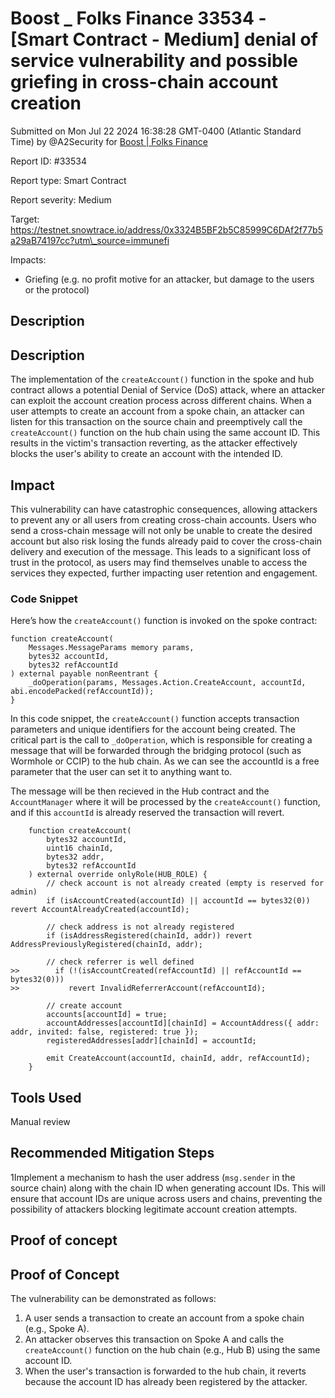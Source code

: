 # Boost \_ Folks Finance 33534 - \[Smart Contract - Medium] denial of service vulnerability and possible griefing in cross-chain account creation

Submitted on Mon Jul 22 2024 16:38:28 GMT-0400 (Atlantic Standard Time) by @A2Security for [Boost | Folks Finance](https://immunefi.com/bounty/folksfinance-boost/)

Report ID: #33534

Report type: Smart Contract

Report severity: Medium

Target: https://testnet.snowtrace.io/address/0x3324B5BF2b5C85999C6DAf2f77b5a29aB74197cc?utm\_source=immunefi

Impacts:

* Griefing (e.g. no profit motive for an attacker, but damage to the users or the protocol)

## Description

## Description

The implementation of the `createAccount()` function in the spoke and hub contract allows a potential Denial of Service (DoS) attack, where an attacker can exploit the account creation process across different chains. When a user attempts to create an account from a spoke chain, an attacker can listen for this transaction on the source chain and preemptively call the `createAccount()` function on the hub chain using the same account ID. This results in the victim's transaction reverting, as the attacker effectively blocks the user's ability to create an account with the intended ID.

## Impact

This vulnerability can have catastrophic consequences, allowing attackers to prevent any or all users from creating cross-chain accounts. Users who send a cross-chain message will not only be unable to create the desired account but also risk losing the funds already paid to cover the cross-chain delivery and execution of the message. This leads to a significant loss of trust in the protocol, as users may find themselves unable to access the services they expected, further impacting user retention and engagement.

### Code Snippet

Here’s how the `createAccount()` function is invoked on the spoke contract:

```solidity
function createAccount(
    Messages.MessageParams memory params,
    bytes32 accountId,
    bytes32 refAccountId
) external payable nonReentrant {
    _doOperation(params, Messages.Action.CreateAccount, accountId, abi.encodePacked(refAccountId));
}
```

In this code snippet, the `createAccount()` function accepts transaction parameters and unique identifiers for the account being created. The critical part is the call to `_doOperation`, which is responsible for creating a message that will be forwarded through the bridging protocol (such as Wormhole or CCIP) to the hub chain. As we can see the accountId is a free parameter that the user can set it to anything want to.

The message will be then recieved in the Hub contract and the `AccountManager` where it will be processed by the `createAccount()` function, and if this `accountId` is already reserved the transaction will revert.

```solidity
    function createAccount(
        bytes32 accountId,
        uint16 chainId,
        bytes32 addr,
        bytes32 refAccountId
    ) external override onlyRole(HUB_ROLE) {
        // check account is not already created (empty is reserved for admin)
        if (isAccountCreated(accountId) || accountId == bytes32(0)) revert AccountAlreadyCreated(accountId);

        // check address is not already registered
        if (isAddressRegistered(chainId, addr)) revert AddressPreviouslyRegistered(chainId, addr);

        // check referrer is well defined
>>        if (!(isAccountCreated(refAccountId) || refAccountId == bytes32(0)))
>>           revert InvalidReferrerAccount(refAccountId);

        // create account
        accounts[accountId] = true;
        accountAddresses[accountId][chainId] = AccountAddress({ addr: addr, invited: false, registered: true });
        registeredAddresses[addr][chainId] = accountId;

        emit CreateAccount(accountId, chainId, addr, refAccountId);
    }
```

## Tools Used

Manual review

## Recommended Mitigation Steps

1Implement a mechanism to hash the user address (`msg.sender` in the source chain) along with the chain ID when generating account IDs. This will ensure that account IDs are unique across users and chains, preventing the possibility of attackers blocking legitimate account creation attempts.

## Proof of concept

## Proof of Concept

The vulnerability can be demonstrated as follows:

1. A user sends a transaction to create an account from a spoke chain (e.g., Spoke A).
2. An attacker observes this transaction on Spoke A and calls the `createAccount()` function on the hub chain (e.g., Hub B) using the same account ID.
3. When the user's transaction is forwarded to the hub chain, it reverts because the account ID has already been registered by the attacker.

